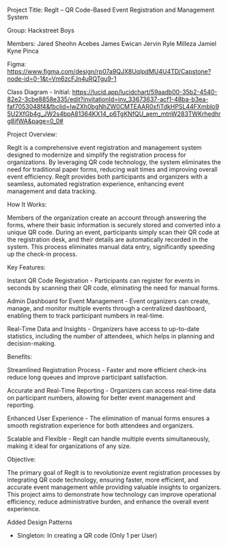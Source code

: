 Project Title: 
RegIt – QR Code-Based Event Registration and Management System

Group: Hackstreet Boys 

Members:
Jared Sheohn Acebes
James Ewican
Jervin Ryle Milleza
Jamiel Kyne Pinca

Figma: 
https://www.figma.com/design/rp07a9QJX8UqlpdMU4U4TD/Capstone?node-id=0-1&t=Vm6zcFJn4uRQTgu9-1

Class Diagram - Initial:
https://lucid.app/lucidchart/59aadb00-35b2-4540-82e2-3cbe8858e335/edit?invitationId=inv_33673637-acf1-48ba-b3ea-faf7053048f4&fbclid=IwZXh0bgNhZW0CMTEAAR0xfiTdkHPSL44FXmbIo95U2XfGb4g_JW2s4bpA81364KX14_p6TgKNfQU_aem_mtnW283TWKrhedhrg8jfWA&page=0_0#

Project Overview:

RegIt is a comprehensive event registration and management system designed to modernize and simplify the registration process for organizations. By leveraging QR code technology, the system eliminates the need for traditional paper forms, reducing wait times and improving overall event efficiency. RegIt provides both participants and organizers with a seamless, automated registration experience, enhancing event management and data tracking.


How It Works:

Members of the organization create an account through answering the forms, where their basic information is securely stored and converted into a unique QR code. During an event, participants simply scan their QR code at the registration desk, and their details are automatically recorded in the system. This process eliminates manual data entry, significantly speeding up the check-in process.


Key Features:

Instant QR Code Registration - Participants can register for events in seconds by scanning their QR code, eliminating the need for manual forms.

Admin Dashboard for Event Management - Event organizers can create, manage, and monitor multiple events through a centralized dashboard, enabling them to track participant numbers in real-time.

Real-Time Data and Insights - Organizers have access to up-to-date statistics, including the number of attendees, which helps in planning and decision-making.


Benefits:

Streamlined Registration Process - Faster and more efficient check-ins reduce long queues and improve participant satisfaction.

Accurate and Real-Time Reporting - Organizers can access real-time data on participant numbers, allowing for better event management and reporting.

Enhanced User Experience - The elimination of manual forms ensures a smooth registration experience for both attendees and organizers.

Scalable and Flexible - RegIt can handle multiple events simultaneously, making it ideal for organizations of any size.

Objective:

The primary goal of RegIt is to revolutionize event registration processes by integrating QR code technology, ensuring faster, more efficient, and accurate event management while providing valuable insights to organizers. This project aims to demonstrate how technology can improve operational efficiency, reduce administrative burden, and enhance the overall event experience.

Added Design Patterns
- Singleton: In creating a QR code (Only 1 per User)
